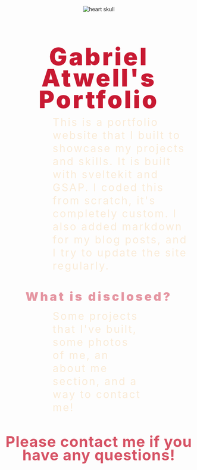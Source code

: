 <p align="center">
<img src="/logos/heart-skull.png" alt="heart skull">
</p>

<h1 style="text-align: center; margin-bottom: 1rem; font-size: 4rem; font-weight: 900; letter-spacing: 5px; line-height: .90; color: rgba(200, 25, 50, 1);">
Gabriel Atwell's Portfolio
</h1>

<article style="margin-left: 8rem; margin-right: 8rem; margin-bottom: 2rem; font-size: 1.75rem; line-height: 1.25; letter-spacing: 3px; width: 75%; color: antiquewhite;">
This is a portfolio website that I built to showcase my projects and skills. It is built with sveltekit and GSAP. I coded this from scratch, it's completely custom. I also added markdown for my blog posts, and I try to update the site regularly.
</article>

<h2 style="text-align: center; margin-bottom: 1rem; font-size: 2rem; font-weight: 900; letter-spacing: 5px; color: rgba(200, 25, 50, .45);">
What is disclosed?
</h2>

<section style="margin-left: 8rem; margin-right: 8rem;  margin-bottom: 2rem; font-size: 1.75rem; line-height: 1.25; letter-spacing: 3px; color: antiquewhite;">
Some projects that I've built, some photos of me, an about me section, and a way to contact me!
</section>

<h3 style="text-align: center; margin-bottom: 2rem; font-size: 2.5rem; font-weight: 700; letter-spacing: 1px; line-height: .90; color: rgba(200, 25, 50, .75);">
Please contact me if you have any questions!
</h3>

